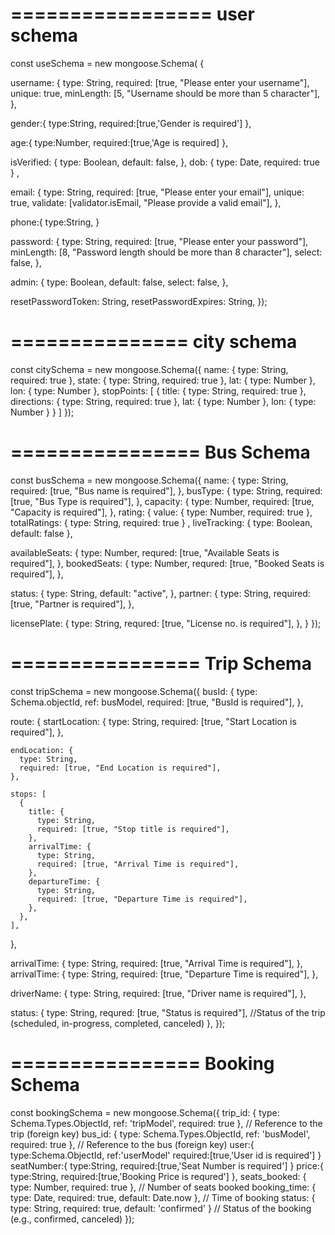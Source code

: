 =================
user schema
=================

const useSchema = new mongoose.Schema( {

username: {
type: String,
required: [true, "Please enter your username"],
unique: true,
minLength: [5, "Username should be more than 5 character"],
},

gender:{
type:String,
required:[true,'Gender is required']
},

age:{
type:Number,
required:[true,'Age is required]
},

isVerified: {
type: Boolean,
default: false,
},
dob: {
type: Date,
required: true
}
,

email: {
type: String,
required: [true, "Please enter your email"],
unique: true,
validate: [validator.isEmail, "Please provide a valid email"],
},

phone:{
type:String,
}

password: {
type: String,
required: [true, "Please enter your password"],
minLength: [8, "Password length should be more than 8 character"],
select: false,
},

admin: {
type: Boolean,
default: false,
select: false,
},

resetPasswordToken: String,
resetPasswordExpires: String,
});

===============
city schema
===============
const citySchema = new mongoose.Schema({
name: {
type: String,
required: true
},
state: {
type: String,
required: true
},
lat: {
type: Number
},
lon: {
type: Number
},
stopPoints: [
{
title: {
type: String,
required: true
},
directions: {
type: String,
required: true
},
lat: {
type: Number
},
lon: {
type: Number
}
}
]
});

================
Bus Schema
================
const busSchema = new mongoose.Schema({
name: {
type: String,
required: [true, "Bus name is required"],
},
busType: {
type: String,
required: [true, "Bus Type is required"],
},
capacity: {
type: Number,
required: [true, "Capacity is required"],
},
rating: {
value: {
type: Number,
required: true
},
totalRatings: {
type: String,
required: true
}
,
liveTracking: {
type: Boolean,
default: false
},

availableSeats: {
type: Number,
requred: [true, "Available Seats is required"],
},
bookedSeats: {
type: Number,
requred: [true, "Booked Seats is required"],
},

status: {
type: String,
default: "active",
},
partner: {
type: String,
required: [true, "Partner is required"],
},

licensePlate: {
type: String,
requred: [true, "License no. is required"],
},
}
});

================
Trip Schema
================
const tripSchema = new mongoose.Schema({
busId: {
type: Schema.objectId,
ref: busModel,
required: [true, "BusId is required"],
},

route: {
startLocation: {
type: String,
required: [true, "Start Location is required"],
},

    endLocation: {
      type: String,
      required: [true, "End Location is required"],
    },

    stops: [
      {
        title: {
          type: String,
          required: [true, "Stop title is required"],
        },
        arrivalTime: {
          type: String,
          required: [true, "Arrival Time is required"],
        },
        departureTime: {
          type: String,
          required: [true, "Departure Time is required"],
        },
      },
    ],

},

arrivalTime: {
type: String,
required: [true, "Arrival Time is required"],
},
arrivalTime: {
type: String,
required: [true, "Departure Time is required"],
},

driverName: {
type: String,
required: [true, "Driver name is required"],
},

status: {
type: String,
requred: [true, "Status is required"], //Status of the trip (scheduled, in-progress, completed, canceled)
},
});

================
Booking Schema
================
const bookingSchema = new mongoose.Schema({
trip_id: { type: Schema.Types.ObjectId, ref: 'tripModel', required: true }, // Reference to the trip (foreign key)
bus_id: { type: Schema.Types.ObjectId, ref: 'busModel', required: true }, // Reference to the bus (foreign key)
user:{
type:Schema.ObjectId,
ref:'userModel'
required:[true,'User id is required']
}
seatNumber:{
type:String,
required:[true,'Seat Number is required']
}
price:{
type:String,
required:[true,'Booking Price is requred']
},
seats_booked: { type: Number, required: true }, // Number of seats booked
booking_time: { type: Date, required: true, default: Date.now }, // Time of booking
status: { type: String, required: true, default: 'confirmed' } // Status of the booking (e.g., confirmed, canceled)
});
